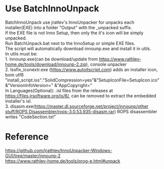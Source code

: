 # Use BatchInnoUnpack
BatchInnoUnpack use jratlev's InnoUnpacker for unpacks each installer(EXE) into a folder "Output" with the _unpacked suffix.
<br>If the EXE file is not Inno Setup, then only the it's icon will be simply unpacked.
<br>Run BatchUnpack.bat next to the InnoSetup or simple EXE files.
<br>The script will automatically download innounp.exe and install it in utils.
<br>In utils must be:
<br>1. innounp.exe(can be download/update from https://www.rathlev-home.de/tools/download/innounp-2.zip), console unpacker
<br>2. Issfix_iconextr.exe (https://www.autoitscript.com) adds an installer icon, bom utf8  "install_script.iss":"SolidCompression=yes"&"SetupIconFile=SetupIcon.ico"&"VersionInfoVersion=" &"AppCopyright="
<br> In Languages(Optional): .isl files from the releases at https://files.jrsoftware.org/is/6/, can be removed to extract the embedded installer's isl.
<br>3. disasm.exe([https://master.dl.sourceforge.net/project/innounp/other stuff/ROPS Disassembler/rops-3.0.53.935-disasm.rar](https://sourceforge.net/projects/innounp/files/other%20stuff/ROPS%20Disassembler/rops-3.0.53.935-disasm.rar)) ROPS disassembler writes "CodeSection.txt"
# Reference
<p2>https://github.com/jrathlev/InnoUnpacker-Windows-GUI/tree/master/innounp-2
<br>https://www.rathlev-home.de/tools/prog-e.html#unpack
